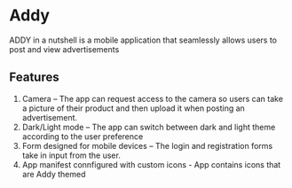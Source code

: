 # Addy

ADDY in a nutshell is a mobile application that seamlessly allows users to post and view advertisements

## Features
1. Camera – The app can request access to the camera so users can take a picture of their product and then upload it when posting an advertisement.
2. Dark/Light mode – The app can switch between dark and light theme according to the user preference
3. Form designed for mobile devices – The login and registration forms take in input from the user.
4. App manifest connfigured with custom icons - App contains icons that are Addy themed


